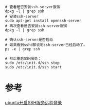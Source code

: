 
```
# 查看是否安装ssh-server服务
dpkg -l | grep ssh
# 安装ssh-server
sudo apt-get install openssh-server
# 再次查看是否安装ssh-server服务
dpkg -l | grep ssh

# 确认ssh-server是否启动
# 如果看到sshd那说明ssh-server已经启动了。
ps -e | grep ssh

# 然后重启SSH服务： 
sudo /etc/init.d/ssh stop 
sudo /etc/init.d/ssh start

```



# 参考
[ubuntu开启SSH服务远程登录](https://blog.csdn.net/jackghq/article/details/54974141)




